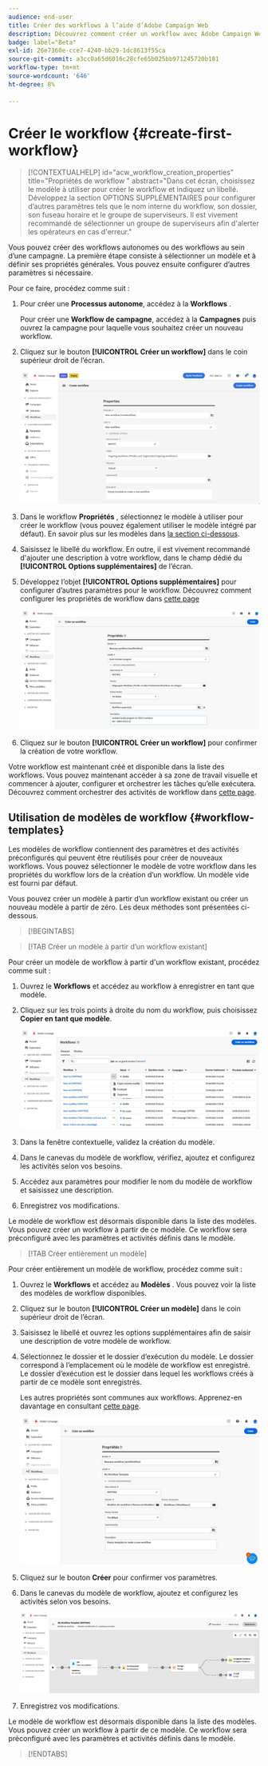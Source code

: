 ```yaml
---
audience: end-user
title: Créer des workflows à l’aide d’Adobe Campaign Web
description: Découvrez comment créer un workflow avec Adobe Campaign Web
badge: label="Beta"
exl-id: 26e7360e-cce7-4240-bb29-1dc8613f55ca
source-git-commit: a3cc0a65d6016c28cfe65b025bb971245720b181
workflow-type: tm+mt
source-wordcount: '646'
ht-degree: 8%

---
```



# Créer le workflow {#create-first-workflow}

>[!CONTEXTUALHELP]
>id="acw_workflow_creation_properties"
>title="Propriétés de workflow "
>abstract="Dans cet écran, choisissez le modèle à utiliser pour créer le workflow et indiquez un libellé. Développez la section OPTIONS SUPPLÉMENTAIRES pour configurer d’autres paramètres tels que le nom interne du workflow, son dossier, son fuseau horaire et le groupe de superviseurs. Il est vivement recommandé de sélectionner un groupe de superviseurs afin d&#39;alerter les opérateurs en cas d&#39;erreur."

Vous pouvez créer des workflows autonomes ou des workflows au sein d’une campagne. La première étape consiste à sélectionner un modèle et à définir ses propriétés générales. Vous pouvez ensuite configurer d’autres paramètres si nécessaire.

Pour ce faire, procédez comme suit :

1. Pour créer une **Processus autonome**, accédez à la **Workflows** .

   Pour créer une **Workflow de campagne**, accédez à la **Campagnes** puis ouvrez la campagne pour laquelle vous souhaitez créer un nouveau workflow.

1. Cliquez sur le bouton **[!UICONTROL Créer un workflow]** dans le coin supérieur droit de l’écran.

   ![](assets/workflow-create.png)

1. Dans le workflow **Propriétés** , sélectionnez le modèle à utiliser pour créer le workflow (vous pouvez également utiliser le modèle intégré par défaut). En savoir plus sur les modèles dans [la section ci-dessous](#work-with-workflow-templates-workflow-templates).

1. Saisissez le libellé du workflow. En outre, il est vivement recommandé d&#39;ajouter une description à votre workflow, dans le champ dédié du **[!UICONTROL Options supplémentaires]** de l’écran.

1. Développez l’objet **[!UICONTROL Options supplémentaires]** pour configurer d’autres paramètres pour le workflow. Découvrez comment configurer les propriétés de workflow dans [cette page](workflow-settings.md#properties)

   ![](assets/workflow-additional-options.png)

1. Cliquez sur le bouton **[!UICONTROL Créer un workflow]** pour confirmer la création de votre workflow.

Votre workflow est maintenant créé et disponible dans la liste des workflows. Vous pouvez maintenant accéder à sa zone de travail visuelle et commencer à ajouter, configurer et orchestrer les tâches qu’elle exécutera. Découvrez comment orchestrer des activités de workflow dans [cette page](orchestrate-activities.md).

## Utilisation de modèles de workflow {#workflow-templates}

Les modèles de workflow contiennent des paramètres et des activités préconfigurés qui peuvent être réutilisés pour créer de nouveaux workflows. Vous pouvez sélectionner le modèle de votre workflow dans les propriétés du workflow lors de la création d’un workflow. Un modèle vide est fourni par défaut.

Vous pouvez créer un modèle à partir d’un workflow existant ou créer un nouveau modèle à partir de zéro. Les deux méthodes sont présentées ci-dessous.


>[!BEGINTABS]

>[!TAB Créer un modèle à partir d’un workflow existant]

Pour créer un modèle de workflow à partir d&#39;un workflow existant, procédez comme suit :

1. Ouvrez le **Workflows** et accédez au workflow à enregistrer en tant que modèle.
1. Cliquez sur les trois points à droite du nom du workflow, puis choisissez **Copier en tant que modèle**.

   ![](assets/wf-copy-as-template.png)

1. Dans la fenêtre contextuelle, validez la création du modèle.
1. Dans le canevas du modèle de workflow, vérifiez, ajoutez et configurez les activités selon vos besoins.
1. Accédez aux paramètres pour modifier le nom du modèle de workflow et saisissez une description.
1. Enregistrez vos modifications.

Le modèle de workflow est désormais disponible dans la liste des modèles. Vous pouvez créer un workflow à partir de ce modèle. Ce workflow sera préconfiguré avec les paramètres et activités définis dans le modèle.


>[!TAB Créer entièrement un modèle]


Pour créer entièrement un modèle de workflow, procédez comme suit :

1. Ouvrez le **Workflows** et accédez au **Modèles** . Vous pouvez voir la liste des modèles de workflow disponibles.
1. Cliquez sur le bouton **[!UICONTROL Créer un modèle]** dans le coin supérieur droit de l’écran.
1. Saisissez le libellé et ouvrez les options supplémentaires afin de saisir une description de votre modèle de workflow.
1. Sélectionnez le dossier et le dossier d’exécution du modèle. Le dossier correspond à l’emplacement où le modèle de workflow est enregistré. Le dossier d’exécution est le dossier dans lequel les workflows créés à partir de ce modèle sont enregistrés.

   Les autres propriétés sont communes aux workflows. Apprenez-en davantage en consultant [cette page](workflow-settings.md#properties).

   ![](assets/new-wf-template.png)

1. Cliquez sur le bouton **Créer** pour confirmer vos paramètres.
1. Dans le canevas du modèle de workflow, ajoutez et configurez les activités selon vos besoins.

   ![](assets/wf-template-activities.png)

1. Enregistrez vos modifications.

Le modèle de workflow est désormais disponible dans la liste des modèles. Vous pouvez créer un workflow à partir de ce modèle. Ce workflow sera préconfiguré avec les paramètres et activités définis dans le modèle.

>[!ENDTABS]

